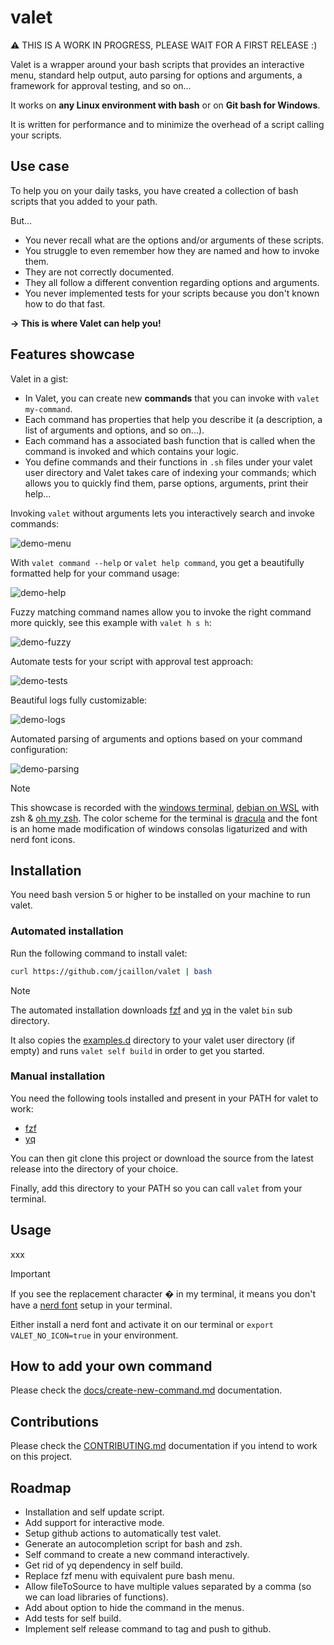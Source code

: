 # valet

⚠️ THIS IS A WORK IN PROGRESS, PLEASE WAIT FOR A FIRST RELEASE :)

Valet is a wrapper around your bash scripts that provides an interactive menu, standard help output, auto parsing for options and arguments, a framework for approval testing, and so on...

It works on **any Linux environment with bash** or on **Git bash for Windows**.

It is written for performance and to minimize the overhead of a script calling your scripts.

## Use case

To help you on your daily tasks, you have created a collection of bash scripts that you added to your path.

But...

- You never recall what are the options and/or arguments of these scripts.
- You struggle to even remember how they are named and how to invoke them.
- They are not correctly documented.
- They all follow a different convention regarding options and arguments.
- You never implemented tests for your scripts because you don't known how to do that fast.

**→ This is where Valet can help you!**

## Features showcase

Valet in a gist:

- In Valet, you can create new **commands** that you can invoke with `valet my-command`.
- Each command has properties that help you describe it (a description, a list of arguments and options, and so on...).
- Each command has a associated bash function that is called when the command is invoked and which contains your logic.
- You define commands and their functions in `.sh` files under your valet user directory and Valet takes care of indexing your commands; which allows you to quickly find them, parse options, arguments, print their help...

Invoking `valet` without arguments lets you interactively search and invoke commands:

![demo-menu](docs/images/readme/demo-menu.gif)

With `valet command --help` or `valet help command`, you get a beautifully formatted help for your command usage:

![demo-help](docs/images/readme/demo-help.gif)

Fuzzy matching command names allow you to invoke the right command more quickly, see this example with `valet h s h`:

![demo-fuzzy](docs/images/readme/demo-fuzzy.gif)

Automate tests for your script with approval test approach:

![demo-tests](docs/images/readme/demo-tests.gif)

Beautiful logs fully customizable:

![demo-logs](docs/images/readme/demo-logs.gif)

Automated parsing of arguments and options based on your command configuration:

![demo-parsing](docs/images/readme/demo-parsing.gif)

> [!NOTE]
> This showcase is recorded with the [windows terminal](https://github.com/microsoft/terminal), [debian on WSL](https://wiki.debian.org/InstallingDebianOn/Microsoft/Windows/SubsystemForLinux) with zsh & [oh my zsh](https://ohmyz.sh/).
> The color scheme for the terminal is [dracula](https://draculatheme.com/windows-terminal) and the font is an home made modification of windows consolas ligaturized and with nerd font icons.

## Installation

You need bash version 5 or higher to be installed on your machine to run valet.

### Automated installation

Run the following command to install valet:

```bash
curl https://github.com/jcaillon/valet | bash
```

> [!NOTE]
> The automated installation downloads [fzf][fzf] and [yq][yq] in the valet `bin` sub directory.
>
> It also copies the [examples.d](examples.d) directory to your valet user directory (if empty) and runs `valet self build` in order to get you started.

### Manual installation

You need the following tools installed and present in your PATH for valet to work:

- [fzf][fzf]
- [yq][yq]

You can then git clone this project or download the source from the latest release into the directory of your choice.

Finally, add this directory to your PATH so you can call `valet` from your terminal.

## Usage

xxx

> [!IMPORTANT]
> If you see the replacement character � in my terminal, it means you don't have a [nerd font][nerd-font] setup in your terminal.
>
> Either install a nerd font and activate it on our terminal or `export VALET_NO_ICON=true` in your environment.

## How to add your own command

Please check the [docs/create-new-command.md][new-command] documentation.

## Contributions

Please check the [CONTRIBUTING.md](CONTRIBUTING.md) documentation if you intend to work on this project.

## Roadmap

- Installation and self update script.
- Add support for interactive mode.
- Setup github actions to automatically test valet.
- Generate an autocompletion script for bash and zsh.
- Self command to create a new command interactively.
- Get rid of yq dependency in self build.
- Replace fzf menu with equivalent pure bash menu.
- Allow fileToSource to have multiple values separated by a comma (so we can load libraries of functions).
- Add about option to hide the command in the menus.
- Add tests for self build.
- Implement self release command to tag and push to github.

[fzf]: https://github.com/junegunn/fzf
[yq]: https://github.com/mikefarah/yq
[nerd-font]: https://www.nerdfonts.com/
[new-command]: docs/create-new-command.md
